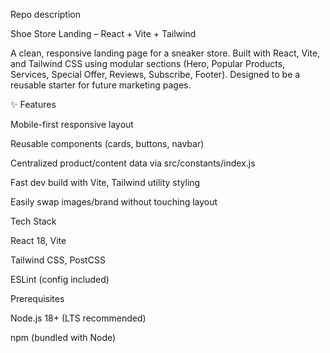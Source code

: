 Repo description

Shoe Store Landing – React + Vite + Tailwind

A clean, responsive landing page for a sneaker store. Built with React, Vite, and Tailwind CSS using modular sections (Hero, Popular Products, Services, Special Offer, Reviews, Subscribe, Footer). Designed to be a reusable starter for future marketing pages.

✨ Features

Mobile-first responsive layout

Reusable components (cards, buttons, navbar)

Centralized product/content data via src/constants/index.js

Fast dev build with Vite, Tailwind utility styling

Easily swap images/brand without touching layout

Tech Stack

React 18, Vite

Tailwind CSS, PostCSS

ESLint (config included)

Prerequisites

Node.js 18+ (LTS recommended)

npm (bundled with Node)
